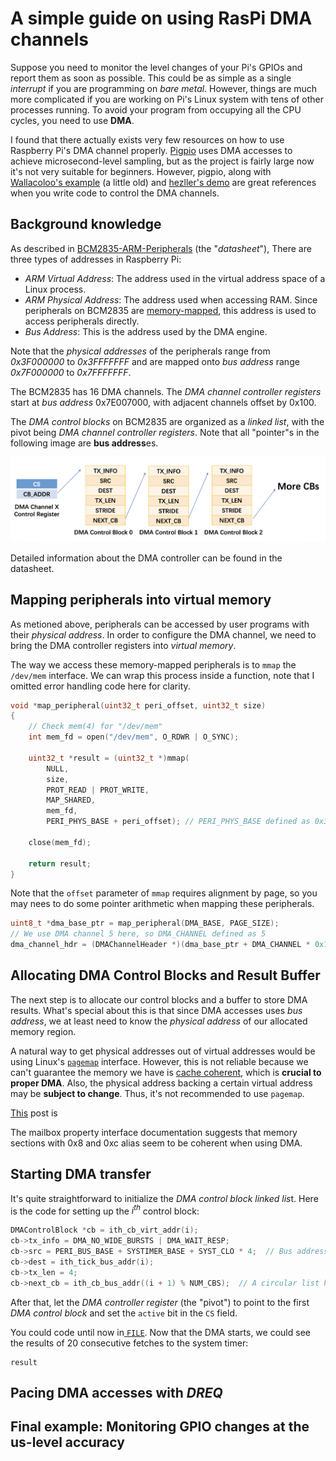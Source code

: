 # A simple guide on using RasPi DMA channels

Suppose you need to monitor the level changes of your Pi's GPIOs and report them as soon as possible. This could be as simple as a single *interrupt* if you are programming on *bare metal*. However, things are much more complicated if you are working on Pi's Linux system with tens of other processes running. To avoid your program from occupying all the CPU cycles, you need to use **DMA**.

I found that there actually exists very few resources on how to use Raspberry Pi's DMA channel properly. [Pigpio](http://abyz.me.uk/rpi/pigpio/index.html) uses DMA accesses to achieve microsecond-level sampling, but as the project is fairly large now it's not very suitable for beginners. However, pigpio, along with [Wallacoloo's example](https://github.com/Wallacoloo/Raspberry-Pi-DMA-Example) (a little old) and [hezller's demo](https://github.com/hzeller/rpi-gpio-dma-demo) are great references when you write code to control the DMA channels.

## Background knowledge

As described in [BCM2835-ARM-Peripherals](https://www.raspberrypi.org/app/uploads/2012/02/BCM2835-ARM-Peripherals.pdf) (the "*datasheet*"), There are three types of addresses in Raspberry Pi:

* *ARM Virtual Address*: The address used in the virtual address space of a Linux process.
* *ARM Physical Address*: The address used when accessing RAM. Since peripherals on BCM2835 are [memory-mapped](https://en.wikipedia.org/wiki/Memory-mapped_I/O), this address is used to access peripherals directly.
* *Bus Address*: This is the address used by the DMA engine.

Note that the *physical addresses* of the peripherals range from *0x3F000000* to *0x3FFFFFFF* and are mapped onto *bus address* range *0x7F000000* to *0x7FFFFFFF*.

The BCM2835 has 16 DMA channels. The *DMA channel controller registers* start at *bus address* 0x7E007000, with adjacent channels offset by 0x100.

The *DMA control blocks* on BCM2835 are organized as a *linked list*, with the pivot being *DMA channel controller registers*. Note that all "pointer"s in the following image are **bus address**es.

![Screen Shot 2020-04-12 at 3.44.00 PM](img/dma_demo.png)

Detailed information about the DMA controller can be found in the datasheet.

## Mapping peripherals into virtual memory

As metioned above, peripherals can be accessed by user programs with their *physical address*. In order to configure the DMA channel, we need to bring the DMA controller registers into *virtual memory*.

The way we access these memory-mapped peripherals is to `mmap` the `/dev/mem` interface. We can wrap this process inside a function, note that I omitted error handling code here for clarity.

``` c
void *map_peripheral(uint32_t peri_offset, uint32_t size)
{
    // Check mem(4) for "/dev/mem"
    int mem_fd = open("/dev/mem", O_RDWR | O_SYNC);

    uint32_t *result = (uint32_t *)mmap(
        NULL,
        size,
        PROT_READ | PROT_WRITE,
        MAP_SHARED,
        mem_fd,
        PERI_PHYS_BASE + peri_offset); // PERI_PHYS_BASE defined as 0x3F00000

    close(mem_fd);

    return result;
}
```

Note that the `offset` parameter of `mmap` requires alignment by page, so you may nees to do some pointer arithmetic when mapping these peripherals.

``` c
uint8_t *dma_base_ptr = map_peripheral(DMA_BASE, PAGE_SIZE);
// We use DMA channel 5 here, so DMA_CHANNEL defined as 5
dma_channel_hdr = (DMAChannelHeader *)(dma_base_ptr + DMA_CHANNEL * 0x100);
```

## Allocating DMA Control Blocks and Result Buffer

The next step is to allocate our control blocks and a buffer to store DMA results. What's special about this is that since DMA accesses uses *bus address*, we at least need to know the *physical address* of our allocated memory region.

A natural way to get physical addresses out of virtual addresses would be using Linux's [`pagemap`](https://www.kernel.org/doc/Documentation/vm/pagemap.txt) interface. However, this is not reliable because   we can't guarantee the memory we have is [cache coherent](https://en.wikipedia.org/wiki/Direct_memory_access#Cache_coherency), which is **crucial to proper DMA**. Also, the physical address backing a certain virtual address may be **subject to change**. Thus, it's not recommended to use `pagemap`.

[This](https://github.com/Wallacoloo/Raspberry-Pi-DMA-Example/blob/f0d5043eebce06ef5d35526e6ca16f1638c4081c/dma-gpio.c#L44) post is 

The mailbox property interface documentation suggests that memory sections with 0x8 and 0xc alias seem to be coherent when using DMA.

## Starting DMA transfer 

It's quite straightforward to initialize the *DMA control block linked lis*t. Here is the code for setting up the $i^{th}$ control block:

``` c
DMAControlBlock *cb = ith_cb_virt_addr(i);
cb->tx_info = DMA_NO_WIDE_BURSTS | DMA_WAIT_RESP;
cb->src = PERI_BUS_BASE + SYSTIMER_BASE + SYST_CLO * 4;  // Bus address of the lower word of system timer
cb->dest = ith_tick_bus_addr(i);
cb->tx_len = 4;
cb->next_cb = ith_cb_bus_addr((i + 1) % NUM_CBS);  // A circular list here to do DMA indefinitely
```

After that, let the *DMA controller register* (the "pivot") to point to the first *DMA control block* and set the `active` bit in the `CS` field.

You could code until now in[ `FILE`](). Now that the DMA starts, we could see the results of 20 consecutive fetches to the system timer:

``` 
result
```

## Pacing DMA accesses with *DREQ*



## Final example: Monitoring GPIO changes at the us-level accuracy

